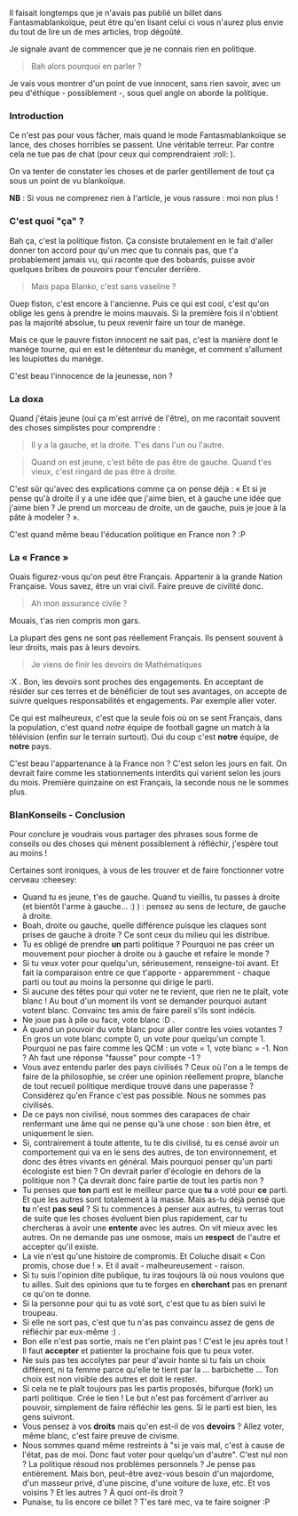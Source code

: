 Il faisait longtemps que je n'avais pas publié un billet dans Fantasmablankoïque, peut être qu'en lisant celui ci vous n'aurez plus envie du tout de lire un de mes articles, trop dégoûté.

Je signale avant de commencer que je ne connais rien en politique.

> Bah alors pourquoi en parler ?

Je vais vous montrer d'un point de vue innocent, sans rien savoir, avec un peu d'éthique - possiblement -, sous quel angle on aborde la politique.

### Introduction

Ce n'est pas pour vous fâcher, mais quand le mode Fantasmablankoïque se lance, des choses horribles se passent. Une véritable terreur. Par contre cela ne tue pas de chat (pour ceux qui comprendraient :roll: ).

On va tenter de constater les choses et de parler gentillement de tout ça sous un point de vu blankoïque.

**NB** : Si vous ne comprenez rien à l'article, je vous rassure : moi non plus !

### C'est quoi "ça" ?

Bah ça, c'est la politique fiston. Ça consiste brutalement en le fait d'aller donner ton accord pour qu'un mec que tu connais pas, que t'a probablement jamais vu, qui raconte que des bobards, puisse avoir quelques bribes de pouvoirs pour t'enculer derrière.

> Mais papa Blanko, c'est sans vaseline ?

Ouep fiston, c'est encore à l'ancienne. Puis ce qui est cool, c'est qu'on oblige les gens à prendre le moins mauvais. Si la première fois il n'obtient pas la majorité absolue, tu peux revenir faire un tour de manège.

Mais ce que le pauvre fiston innocent ne sait pas, c'est la manière dont le manège tourne, qui en est le détenteur du manège, et comment s'allument les loupiottes du manège.

C'est beau l'innocence de la jeunesse, non ?

### La doxa

Quand j'étais jeune (oui ça m'est arrivé de l'être), on me racontait souvent des choses simplistes pour comprendre : 

> Il y a la gauche, et la droite. T'es dans l'un ou l'autre.

> Quand on est jeune, c'est bête de pas être de gauche. Quand t'es vieux, c'est ringard de pas être à droite.

C'est sûr qu'avec des explications comme ça on pense déjà : « Et si je pense qu'à droite il y a une idée que j'aime bien, et à gauche une idée que j'aime bien ? Je prend un morceau de droite, un de gauche, puis je joue à la pâte à modeler ? ».

C'est quand même beau l'éducation politique en France non ? :P 

### La « France »

Ouais figurez-vous qu'on peut être Français. Appartenir à la grande Nation Française. Vous savez, être un vrai civil. Faire preuve de civilité donc.

> Ah mon assurance civile ?

Mouais, t'as rien compris mon gars.

La plupart des gens ne sont pas réellement Français. Ils pensent souvent à leur droits, mais pas à leurs devoirs.

> Je viens de finir les devoirs de Mathématiques

:X . Bon, les devoirs sont proches des engagements. En acceptant de résider sur ces terres et de bénéficier de tout ses avantages, on accepte de suivre quelques responsabilités et engagements. Par exemple aller voter.

Ce qui est malheureux, c'est que la seule fois où on se sent Français, dans la population, c'est quand *notre* équipe de football gagne un match à la télévision (enfin sur le terrain surtout). Oui du coup c'est **notre** équipe, de **notre** pays.

C'est beau l'appartenance à la France non ? C'est selon les jours en fait. On devrait faire comme les stationnements interdits qui varient selon les jours du mois. Première quinzaine on est Français, la seconde nous ne le sommes plus.

### BlanKonseils - Conclusion

Pour conclure je voudrais vous partager des phrases sous forme de conseils ou des choses qui mènent possiblement à réfléchir, j'espère tout au moins !

Certaines sont ironiques, à vous de les trouver et de faire fonctionner votre cerveau :cheesey: 

  * Quand tu es jeune, t'es de gauche. Quand tu vieillis, tu passes à droite (et bientôt l'arme à gauche… :) ) : pensez au sens de lecture, de gauche à droite.
  * Boah, droite ou gauche, quelle différence puisque les claques sont prises de gauche à droite ? Ce sont ceux du milieu qui les distribue.
  * Tu es obligé de prendre **un** parti politique ? Pourquoi ne pas créer un mouvement pour piocher à droite ou à gauche et refaire le monde ?
  * Si tu veux voter pour quelqu'un, sérieusement, renseigne-toi avant. Et fait la comparaison entre ce que t'apporte - apparemment - chaque parti ou tout au moins la personne qui dirige le parti.
  * Si aucune des têtes pour qui voter ne te revient, que rien ne te plaît, vote blanc ! Au bout d'un moment ils vont se demander pourquoi autant votent blanc. Convainc tes amis de faire pareil s'ils sont indécis.
  * Ne joue pas à pile ou face, vote blanc :D .
  * À quand un pouvoir du vote blanc pour aller contre les voies votantes ? En gros un vote blanc compte 0, un vote pour quelqu'un compte 1. Pourquoi ne pas faire comme les QCM : un vote = 1, vote blanc = -1. Non ? Ah faut une réponse "fausse" pour compte -1 ?
  * Vous avez entendu parler des pays civilisés ? Ceux où l'on a le temps de faire de la philosophie, se créer une opinion réellement propre, blanche de tout recueil politique merdique trouvé dans une paperasse ? Considérez qu'en France c'est pas possible. Nous ne sommes pas civilisés.
  * De ce pays non civilisé, nous sommes des carapaces de chair renfermant une âme qui ne pense qu'à une chose : son bien être, et uniquement le sien.
  * Si, contrairement à toute attente, tu te dis civilisé, tu es censé avoir un comportement qui va en le sens des autres, de ton environnement, et donc des êtres vivants en général. Mais pourquoi penser qu'un parti écologiste est bien ? On devrait parler d'écologie en dehors de la politique non ? Ça devrait donc faire partie de tout les partis non ?
  * Tu penses que **ton** parti est le meilleur parce que **tu** a voté pour **ce** parti. Et que les autres sont totalement à la masse. Mais as-tu déjà pensé que **tu** n'est **pas seul** ? Si tu commences à penser aux autres, tu verras tout de suite que les choses évoluent bien plus rapidement, car tu chercheras à avoir une **entente** avec les autres. On vit mieux avec les autres. On ne demande pas une osmose, mais un **respect** de l'autre et accepter qu'il existe.
  * La vie n'est qu'une histoire de compromis. Et Coluche disait « Con promis, chose due ! ». Et il avait - malheureusement - raison.
  * Si tu suis l'opinion dite publique, tu iras toujours là où nous voulons que tu ailles. Suit des opinions que tu te forges en **cherchant** pas en prenant ce qu'on te donne.
  * Si la personne pour qui tu as voté sort, c'est que tu as bien suivi le troupeau.
  * Si elle ne sort pas, c'est que tu n'as pas convaincu assez de gens de réfléchir par eux-même :) .
  * Bon elle n'est pas sortie, mais ne t'en plaint pas ! C'est le jeu après tout ! Il faut **accepter** et patienter la prochaine fois que tu peux voter.
  * Ne suis pas tes accolytes par peur d'avoir honte si tu fais un choix différent, ni ta femme parce qu'elle te tient par la … barbichette … Ton choix est non visible des autres et doit le rester.
  * Si cela ne te plaît toujours pas les partis proposés, bifurque (fork) un parti politique. Crée le tien ! Le but n'est pas forcément d'arriver au pouvoir, simplement de faire réfléchir les gens. Si le parti est bien, les gens suivront.
  * Vous pensez à vos **droits** mais qu'en est-il de vos **devoirs** ? Allez voter, même blanc, c'est faire preuve de civisme.
  * Nous sommes quand même restreints à "si je vais mal, c'est à cause de l'état, pas de moi. Donc faut voter pour quelqu'un d'autre". C'est nul non ? La politique résoud nos problèmes personnels ? Je pense pas entièrement. Mais bon, peut-être avez-vous besoin d'un majordome, d'un masseur privé, d'une piscine, d'une voiture de luxe, etc. Et vos voisins ? Et les autres ? À quoi ont-ils droit ?
  * Punaise, tu lis encore ce billet ? T'es taré mec, va te faire soigner :P

